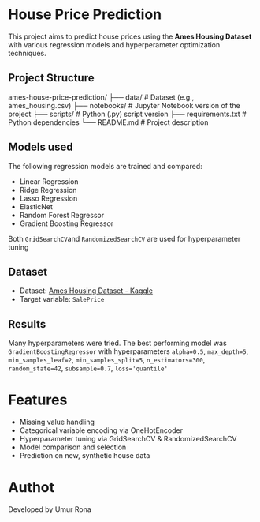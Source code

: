 # House Price Prediction

This project aims to predict house prices using the **Ames Housing Dataset** with various regression models and hyperperameter optimization techniques.

## Project Structure

ames-house-price-prediction/
├── data/ # Dataset (e.g., ames_housing.csv)
├── notebooks/ # Jupyter Notebook version of the project
├── scripts/ # Python (.py) script version
├── requirements.txt # Python dependencies
└── README.md # Project description

## Models used

The following regression models are trained and compared:

- Linear Regression
- Ridge Regression
- Lasso Regression
- ElasticNet
- Random Forest Regressor
- Gradient Boosting Regressor

Both `GridSearchCV`and `RandomizedSearchCV` are used for hyperparameter tuning

## Dataset
- Dataset: [Ames Housing Dataset - Kaggle](https://www.kaggle.com/datasets/prevek18/ames-housing-dataset)
- Target variable: `SalePrice`

## Results

Many hyperparameters were tried. The best performing model was `GradientBoostingRegressor` with hyperparameters `alpha=0.5`, `max_depth=5`, `min_samples_leaf=2`, `min_samples_split=5`, `n_estimators=300`, `random_state=42`, `subsample=0.7`, `loss='quantile'`

# Features

- Missing value handling
- Categorical variable encoding via OneHotEncoder
- Hyperparameter tuning via GridSearchCV & RandomizedSearchCV
- Model comparison and selection
- Prediction on new, synthetic house data

# Authot
Developed by Umur Rona